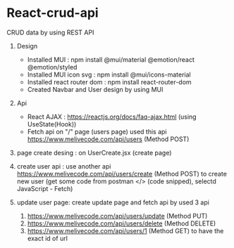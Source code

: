 # React-crud-api
CRUD data by using REST API

1. Design
    - Installed MUI : npm install @mui/material @emotion/react @emotion/styled
    - Installed MUI icon svg : npm install @mui/icons-material
    - Installed react router dom : npm install react-router-dom 
    - Created Navbar and User design by using MUI

2. Api
    - React AJAX : https://reactjs.org/docs/faq-ajax.html (using UseState(Hook))
    - Fetch api on "/" page (users page) used this api https://www.melivecode.com/api/users (Method POST)

3. page create desing : on UserCreate.jsx (create page)

4. create user api : use another api https://www.melivecode.com/api/users/create (Method POST) to create new user (get some code from postman </> (code snipped), selectd JavaScript - Fetch)

5. update user page: create update page and fetch api by used 3 api 
    1) https://www.melivecode.com/api/users/update (Method PUT)
    2) https://www.melivecode.com/api/users/delete (Method DELETE)
    3) https://www.melivecode.com/api/users/1 (Method GET) to have the exact id of url

